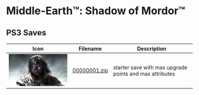 # Middle-Earth™: Shadow of Mordor™

## PS3 Saves

| Icon | Filename | Description |
|------|----------|-------------|
| ![Middle-Earth™: Shadow of Mordor™](ICON0.PNG) | [00000001.zip](00000001.zip) | starter save with max upgrade points and max attributes |
